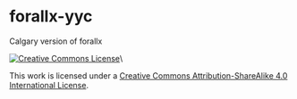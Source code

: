 # forallx-yyc
Calgary version of forallx

[![Creative Commons License](https://i.creativecommons.org/l/by-sa/4.0/88x31.png)](http://creativecommons.org/licenses/by-sa/4.0/)\

This work is licensed under a [Creative Commons Attribution-ShareAlike 4.0 International License](http://creativecommons.org/licenses/by-sa/4.0/).
